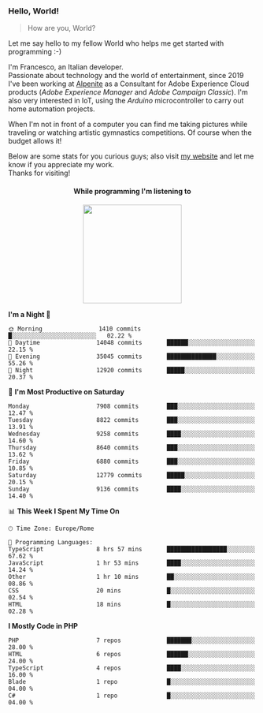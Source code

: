 ### Hello, World!

> How are you, World?

Let me say hello to my fellow World who helps me get started with programming :-)

I'm Francesco, an Italian developer.  
Passionate about technology and the world of entertainment, since 2019 I've been working at [Alpenite](https://www.alpenite.com) as a Consultant for Adobe Experience Cloud products (*Adobe Experience Manager* and *Adobe Campaign Classic*). I'm also very interested in IoT, using the *Arduino* microcontroller to carry out home automation projects.

When I'm not in front of a computer you can find me taking pictures while traveling or watching artistic gymnastics competitions. Of course when the budget allows it!

Below are some stats for you curious guys; also visit [my website](https://www.francescorega.eu) and let me know if you appreciate my work.  
Thanks for visiting!

<div align="center">
  <h4>While programming I'm listening to</h4>
  <a href="https://apps.francescorega.eu/now-playing/11147232609" target="_blank"><img src="https://apps.francescorega.eu/now-playing/11147232609" width="200"></a>
</div>

<!--START_SECTION:waka-->
**I'm a Night 🦉** 

```text
🌞 Morning                1410 commits        █░░░░░░░░░░░░░░░░░░░░░░░░   02.22 % 
🌆 Daytime                14048 commits       ██████░░░░░░░░░░░░░░░░░░░   22.15 % 
🌃 Evening                35045 commits       ██████████████░░░░░░░░░░░   55.26 % 
🌙 Night                  12920 commits       █████░░░░░░░░░░░░░░░░░░░░   20.37 % 
```
📅 **I'm Most Productive on Saturday** 

```text
Monday                   7908 commits        ███░░░░░░░░░░░░░░░░░░░░░░   12.47 % 
Tuesday                  8822 commits        ███░░░░░░░░░░░░░░░░░░░░░░   13.91 % 
Wednesday                9258 commits        ████░░░░░░░░░░░░░░░░░░░░░   14.60 % 
Thursday                 8640 commits        ███░░░░░░░░░░░░░░░░░░░░░░   13.62 % 
Friday                   6880 commits        ███░░░░░░░░░░░░░░░░░░░░░░   10.85 % 
Saturday                 12779 commits       █████░░░░░░░░░░░░░░░░░░░░   20.15 % 
Sunday                   9136 commits        ████░░░░░░░░░░░░░░░░░░░░░   14.40 % 
```


📊 **This Week I Spent My Time On** 

```text
🕑︎ Time Zone: Europe/Rome

💬 Programming Languages: 
TypeScript               8 hrs 57 mins       █████████████████░░░░░░░░   67.62 % 
JavaScript               1 hr 53 mins        ████░░░░░░░░░░░░░░░░░░░░░   14.24 % 
Other                    1 hr 10 mins        ██░░░░░░░░░░░░░░░░░░░░░░░   08.86 % 
CSS                      20 mins             █░░░░░░░░░░░░░░░░░░░░░░░░   02.54 % 
HTML                     18 mins             █░░░░░░░░░░░░░░░░░░░░░░░░   02.28 % 
```

**I Mostly Code in PHP** 

```text
PHP                      7 repos             ███████░░░░░░░░░░░░░░░░░░   28.00 % 
HTML                     6 repos             ██████░░░░░░░░░░░░░░░░░░░   24.00 % 
TypeScript               4 repos             ████░░░░░░░░░░░░░░░░░░░░░   16.00 % 
Blade                    1 repo              █░░░░░░░░░░░░░░░░░░░░░░░░   04.00 % 
C#                       1 repo              █░░░░░░░░░░░░░░░░░░░░░░░░   04.00 % 
```




<!--END_SECTION:waka-->
